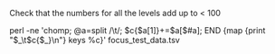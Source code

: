 

























Check that the numbers for all the levels add up to < 100

perl -ne 'chomp; @a=split /\t/; $c{$a[1]}+=$a[$#a]; END {map {print "$_\t$c{$_}\n"} keys %c}' focus_test_data.tsv
